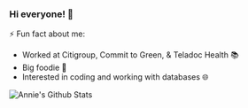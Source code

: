 ### Hi everyone! 👋

<!--
**anniezhe/anniezhe** is a ✨ _special_ ✨ repository because its `README.md` (this file) appears on your GitHub profile.

Here are some ideas to get you started:

- 🔭 I’m currently working on ...
- 🌱 I’m currently learning ...
- 👯 I’m looking to collaborate on ...
- 🤔 I’m looking for help with ...
- 💬 Ask me about ...
- 📫 How to reach me: ...
- 😄 Pronouns: ...
- ⚡ Fun fact: ...
-->
⚡ Fun fact about me:
- Worked at Citigroup, Commit to Green, & Teladoc Health 📚
- Big foodie 🍱
- Interested in coding and working with databases 🌐

![Annie's Github Stats](https://github-readme-stats.vercel.app/api?username=anniezhe&show_icons=true&hide_rank=TRUE&hide=stars,issues&bg_color=angle,1c2e4a,7851a9&title_color=FFFFFF&icon_color=FFFFFF&text_color=FFFFFF&count_private=true)


